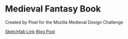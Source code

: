# Medieval Fantasy Book

Created by Pixel for the Mozilla Medieval Design Challenge

[Sketchfab Link](https://sketchfab.com/models/06d5a80a04fc4c5ab552759e9a97d91a)
[Blog Post](https://medium.com/mozilla-open-innovation/announcing-the-winner-of-the-real-time-design-challenge-medieval-fantasy-16c70df2c531)
